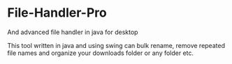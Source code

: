 # File-Handler-Pro
And advanced file handler in java for desktop

This tool written in java and using swing can bulk rename, remove repeated file names and organize your downloads folder or any folder etc.
